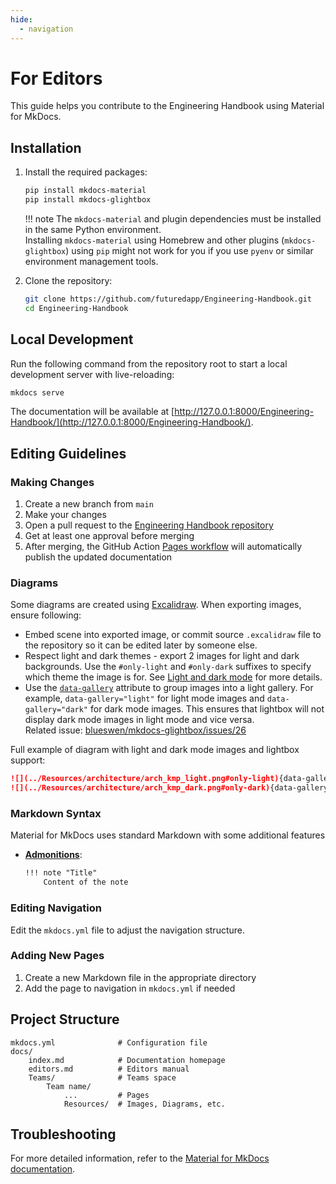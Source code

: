 ```yaml
---
hide:
  - navigation
---
```


# For Editors

This guide helps you contribute to the Engineering Handbook using Material for MkDocs.

## Installation

1. Install the required packages:
   ```bash
   pip install mkdocs-material
   pip install mkdocs-glightbox
   ```
   
    !!! note
        The `mkdocs-material` and plugin dependencies must be installed in the same Python environment.  
        Installing `mkdocs-material` using Homebrew and other plugins (`mkdocs-glightbox`) using `pip` might not work for you if you use `pyenv` or similar environment management tools.

2. Clone the repository:
   ```bash
   git clone https://github.com/futuredapp/Engineering-Handbook.git
   cd Engineering-Handbook
   ```

## Local Development

Run the following command from the repository root to start a local development server with live-reloading:

```bash
mkdocs serve
```

The documentation will be available at [http://127.0.0.1:8000/Engineering-Handbook/](http://127.0.0.1:8000/Engineering-Handbook/).

## Editing Guidelines

### Making Changes

1. Create a new branch from `main`
2. Make your changes
3. Open a pull request to the [Engineering Handbook repository](https://github.com/futuredapp/Engineering-Handbook)
4. Get at least one approval before merging
5. After merging, the GitHub Action [Pages workflow](https://github.com/futuredapp/Engineering-Handbook/blob/main/.github/workflows/pages.yml) will automatically publish the updated documentation

### Diagrams

Some diagrams are created using [Excalidraw](https://excalidraw.com/). When exporting images, ensure following:

- Embed scene into exported image, or commit source `.excalidraw` file to the repository so it can be edited later by someone else.
- Respect light and dark themes - export 2 images for light and dark backgrounds. Use the `#only-light` and `#only-dark` suffixes to specify which theme the image is for. See [Light and dark mode](https://squidfunk.github.io/mkdocs-material/reference/images/#light-and-dark-mode) for more details.
- Use the [`data-gallery`](https://blueswen.github.io/mkdocs-glightbox/gallery/gallery/) attribute to group images into a light gallery. For example, `data-gallery="light"` for light mode images and `data-gallery="dark"` for dark mode images. This ensures that lightbox will not display dark mode images in light mode and vice versa.  
  Related issue: [blueswen/mkdocs-glightbox/issues/26](https://github.com/blueswen/mkdocs-glightbox/issues/26)

Full example of diagram with light and dark mode images and lightbox support:

```markdown
![](../Resources/architecture/arch_kmp_light.png#only-light){data-gallery="light"}
![](../Resources/architecture/arch_kmp_dark.png#only-dark){data-gallery="dark"}
```

### Markdown Syntax

Material for MkDocs uses standard Markdown with some additional features

- [**Admonitions**](https://squidfunk.github.io/mkdocs-material/reference/admonitions/):
  ```markdown
  !!! note "Title"
      Content of the note
  ```

### Editing Navigation

Edit the `mkdocs.yml` file to adjust the navigation structure.

### Adding New Pages

1. Create a new Markdown file in the appropriate directory
2. Add the page to navigation in `mkdocs.yml` if needed

## Project Structure

```
mkdocs.yml              # Configuration file
docs/
    index.md            # Documentation homepage
    editors.md          # Editors manual
    Teams/              # Teams space
        Team name/
            ...         # Pages
            Resources/  # Images, Diagrams, etc.
```


## Troubleshooting

For more detailed information, refer to the [Material for MkDocs documentation](https://squidfunk.github.io/mkdocs-material/getting-started/).
